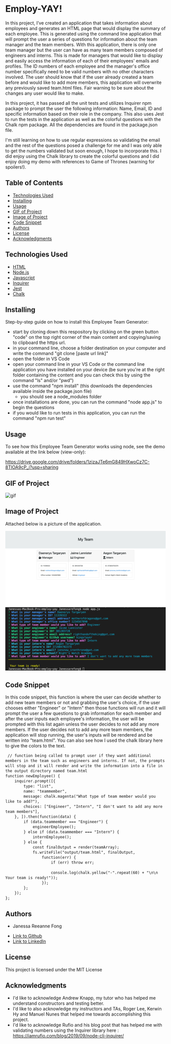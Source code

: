 # Employ-YAY! 

In this project, I’ve created an application that takes information about employees and generates an HTML page that would display the summary of each employee. This is generated using the command line application that will prompt the user a series of questions for information about the team manager and the team members. With this application, there is only one team manager but the user can have as many team members composed of engineers and interns. This is made for managers that would like to display and easily access the information of each of their employees' emails and profiles. The ID numbers of each employee and the manager's office number specifically need to be valid numbers with no other characters involved. The user should know that if the user already created a team before and would like to add more members, this application will overwrite any previously saved team.html files. Fair warning to be sure about the changes any user would like to make.

In this project, it has passed all the unit tests and utilizes Inquirer npm package to prompt the user the following information: Name, Email, ID and specific information based on their role in the company. This also uses Jest to run the tests in the application as well as the colorful questions with the Chalk npm package. All the dependencies are found in the package.json file.

I'm still learning on how to use regular expressions so validating the email and the rest of the questions posed a challenge for me and I was only able to get the numbers validated but soon enough, I hope to incorporate this. I did enjoy using the Chalk library to create the colorful questions and I did enjoy doing my demo with references to Game of Thrones (warning for spoilers!).


## Table of Contents

* [Technologies Used](#technologies-used)
* [Installing](#installing)
* [Usage](#usage)
* [GIF of Project](#gif-of-project)
* [Image of Project](#image-of-project)
* [Code Snippet](#code-snippet)
* [Authors](#authors)
* [License](#license)
* [Acknowledgments](#acknowledgments)

## Technologies Used

* [HTML](https://developer.mozilla.org/en-US/docs/Web/HTML)
* [Node.js](https://nodejs.org/en/)
* [Javascript](https://developer.mozilla.org/en-US/docs/Web/JavaScript)
* [Inquirer](https://www.npmjs.com/package/inquirer)
* [Jest](https://www.npmjs.com/package/jest)
* [Chalk](https://www.npmjs.com/package/chalk)

## Installing
  
  Step-by-step guide on how to install this Employee Team Generator:
  - start by cloning down this respository by clicking on the green button "code" on the top right corner of the main content and copying/saving to clipboard the https url.
  - in your command line, choose a folder destination on your computer and write the command "git clone [paste url link]" 
  - open the folder in VS Code
  - open your command line in your VS Code or the command line application you have installed on your device (be sure you're at the right folder containing the content and you can check this by using the command "ls" and/or "pwd")
  - use the command "npm install" (this downloads the dependencies available inside the package.json file)
    - you should see a node_modules folder
  - once installations are done, you can run the command "node app.js" to begin the questions
  - if you would like to run tests in this application, you can run the command "npm run test"

  ## Usage

  To see how this Employee Team Generator works using node, see the demo available at the link below (view-only):
  
  https://drive.google.com/drive/folders/1zjzaJTe6mG849HXwoCz7C-8TlOA9cP_i?usp=sharing

## GIF of Project

![gif](assets/employay.gif)

## Image of Project

Attached below is a picture of the application.

![pic](assets/teamgenerator.png)
![pic](assets/emloyeequestions.png)

## Code Snippet

  In this code snippet, this function is where the user can decide whether to add new team members or not and grabbing the user's choice, if the user chooses either "Engineer" or "Intern" then those functions will run and it will prompt the user a few questions to grab information for each member and after the user inputs each employee's information, the user will be prompted with this list again unless the user decides to not add any more members. If the user decides not to add any more team members, the application will stop running, the user's inputs will be rendered and be written into "team.html". You can also see how I used the chalk library here to give the colors to the text.

```
 // function being called to prompt user if they want additional members in the team such as engineers and interns. If not, the prompts will stop and it will render and write the information into a file in the output directory named team.html
function newEmployee() {
    inquirer.prompt([{
        type: "list",
        name: "teammember",
        message: chalk.magenta("What type of team member would you like to add?"),
        choices: ["Engineer", "Intern", "I don't want to add any more team members"],
    }, ]).then(function(data) {
        if (data.teammember === "Engineer") {
            engineerEmployee();
        } else if (data.teammember === "Intern") {
            internEmployee();
        } else {
            const finalOutput = render(teamArray);
            fs.writeFile("output/team.html", finalOutput,
                function(err) {
                    if (err) throw err;

                    console.log(chalk.yellow("-".repeat(60) + "\n\n Your team is ready!"));
                });
        };
    });
};
```

## Authors

* Janessa Reeanne Fong

- [Link to Github](https://github.com/janessaref)
- [Link to LinkedIn](https://www.linkedin.com/in/janessafong)

## License

This project is licensed under the MIT License 

## Acknowledgments

* I'd like to acknowledge Andrew Knapp, my tutor who has helped me understand constructors and testing better.
* I'd like to also acknowledge my instructors and TAs, Roger Lee, Kerwin Hy and Manuel Nunes that helped me towards accomplishing this project.
* I'd like to acknowledge Rufio and his blog post that has helped me with validating numbers using the Inquirer library here : https://iamrufio.com/blog/2019/09/node-cli-inquirer/


